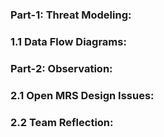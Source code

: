 ### Part-1: Threat Modeling:
### 1.1 Data Flow Diagrams:
### Part-2: Observation:

### 2.1 Open MRS Design Issues:
### 2.2 Team Reflection:
